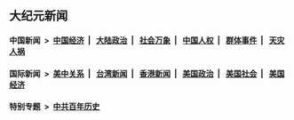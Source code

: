 ## 大纪元新闻

#### 中国新闻 &nbsp;>&nbsp; [中国经济](indexes/ncid283/README.md?06051245) &nbsp;| &nbsp; [大陆政治](indexes/ncid277/README.md?06051245) &nbsp;| &nbsp; [社会万象](indexes/ncid282/README.md?06051245) &nbsp;| &nbsp; [中国人权](indexes/ncid278/README.md?06051245) &nbsp;| &nbsp; [群体事件](indexes/ncid279/README.md?06051245) &nbsp;| &nbsp; [天灾人祸](indexes/ncid280/README.md?06051245)

#### 国际新闻 &nbsp;>&nbsp; [美中关系](indexes/nf1412576/README.md?06051245) &nbsp;| &nbsp; [台湾新闻](indexes/ncid1349361/README.md?06051245) &nbsp;| &nbsp; [香港新闻](indexes/ncid1349362/README.md?06051245) &nbsp;| &nbsp; [美国政治](indexes/ncid1078159/README.md?06051245) &nbsp;| &nbsp; [美国社会](indexes/ncid1078160/README.md?06051245) &nbsp;| &nbsp; [美国经济](indexes/ncid1078158/README.md?06051245)

#### 特别专题 &nbsp;>&nbsp; [中共百年历史](https://github.com/easy2view/epoch-special/blob/master/README.md?06051245)  

